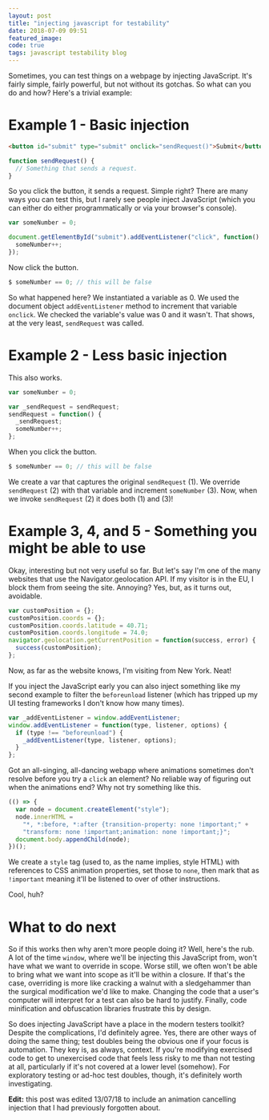 ```yaml
---
layout: post
title: "injecting javascript for testability"
date: 2018-07-09 09:51
featured_image: 
code: true
tags: javascript testability blog
---
```


Sometimes, you can test things on a webpage by injecting JavaScript. It's fairly simple, fairly powerful, but not without its gotchas. So what can you do and how? Here's a trivial example:

# Example 1 - Basic injection

~~~html
<button id="submit" type="submit" onclick="sendRequest()">Submit</button>
~~~

~~~js
function sendRequest() {
  // Something that sends a request.
}
~~~

So you click the button, it sends a request. Simple right? There are many ways you can test this, but I rarely see people inject JavaScript (which you can either do either programmatically or via your browser's console).

~~~js
var someNumber = 0;

document.getElementById("submit").addEventListener("click", function() {
  someNumber++;
});
~~~

Now click the button.

~~~js
$ someNumber == 0; // this will be false
~~~

So what happened here? We instantiated a variable as 0. We used the document object `addEventListener` method to increment that variable `onclick`. We checked the variable's value was 0 and it wasn't. That shows, at the very least, `sendRequest` was called. 

# Example 2 - Less basic injection

This also works.

~~~js
var someNumber = 0;

var _sendRequest = sendRequest;
sendRequest = function() {
  _sendRequest;
  someNumber++;
};
~~~

When you click the button.

~~~js
$ someNumber == 0; // this will be false
~~~

We create a var that captures the original `sendRequest` (1). We override `sendRequest` (2) with that variable and increment `someNumber` (3). Now, when we invoke `sendRequest` (2) it does both (1) and (3)!

# Example 3, 4, and 5 - Something you might be able to use

Okay, interesting but not very useful so far. But let's say I'm one of the many websites that use the Navigator.geolocation API. If my visitor is in the EU, I block them from seeing the site. Annoying? Yes, but, as it turns out, avoidable.

~~~js
var customPosition = {};
customPosition.coords = {};
customPosition.coords.latitude = 40.71;
customPosition.coords.longitude = 74.0;
navigator.geolocation.getCurrentPosition = function(success, error) {
  success(customPosition);
};
~~~

Now, as far as the website knows, I'm visiting from New York. Neat!

If you inject the JavaScript early you can also inject something like my second example to filter the `beforeunload` listener (which has tripped up my UI testing frameworks I don't know how many times).

~~~js
var _addEventListener = window.addEventListener;
window.addEventListener = function(type, listener, options) {
  if (type !== "beforeunload") {
    _addEventListener(type, listener, options);
  }
};
~~~

Got an all-singing, all-dancing webapp where animations sometimes don't resolve before you try a `click` an element? No reliable way of figuring out when the animations end? Why not try something like this.

~~~js
(() => {
  var node = document.createElement("style");
  node.innerHTML =
    "*, *:before, *:after {transition-property: none !important;" +
    "transform: none !important;animation: none !important;}";
  document.body.appendChild(node);
})();
~~~

We create a `style` tag (used to, as the name implies, style HTML) with references to CSS animation properties, set those to `none`, then mark that as `!important` meaning it'll be listened to over of other instructions.

Cool, huh?

# What to do next

So if this works then why aren't more people doing it? Well, here's the rub. A lot of the time `window`, where we'll be injecting this JavaScript from, won't have what we want to override in scope. Worse still, we often won't be able to bring what we want into scope as it'll be within a closure. If that's the case, overriding is more like cracking a walnut with a sledgehammer than the surgical modification we'd like to make. Changing the code that a user's computer will interpret for a test can also be hard to justify. Finally, code minification and obfuscation libraries frustrate this by design.

So does injecting JavaScript have a place in the modern testers toolkit? Despite the complications, I'd definitely agree. Yes, there are other ways of doing the same thing; test doubles being the obvious one if your focus is automation. They key is, as always, context. If you're modifying exercised code to get to unexercised code that feels less risky to me than not testing at all, particularly if it's not covered at a lower level (somehow). For exploratory testing or ad-hoc test doubles, though, it's definitely worth investigating.

**Edit:** this post was edited 13/07/18 to include an animation cancelling injection that I had previously forgotten about.
